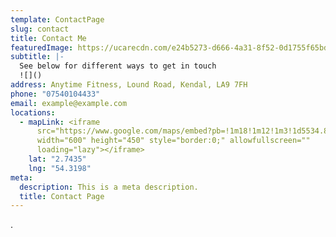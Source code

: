 ```yaml
---
template: ContactPage
slug: contact
title: Contact Me
featuredImage: https://ucarecdn.com/e24b5273-d666-4a31-8f52-0d1755f65bda/
subtitle: |-
  See below for different ways to get in touch
  ![]()
address: Anytime Fitness, Lound Road, Kendal, LA9 7FH
phone: "07540104433"
email: example@example.com
locations:
  - mapLink: <iframe
      src="https://www.google.com/maps/embed?pb=!1m18!1m12!1m3!1d5534.846064453557!2d-2.748838081636081!3d54.319578712045626!2m3!1f0!2f0!3f0!3m2!1i1024!2i768!4f13.1!3m3!1m2!1s0x487c8d58fd2fb2d5%3A0xacfe01533e1abad4!2sLiz%20Kirk%20Personal%20Training!5e0!3m2!1sen!2suk!4v1637338432471!5m2!1sen!2suk"
      width="600" height="450" style="border:0;" allowfullscreen=""
      loading="lazy"></iframe>
    lat: "2.7435"
    lng: "54.3198"
meta:
  description: This is a meta description.
  title: Contact Page
---
```

.